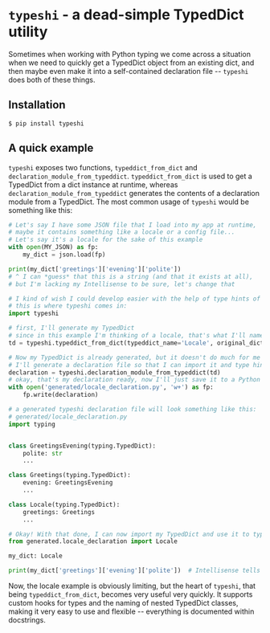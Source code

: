 # `typeshi` - a dead-simple TypedDict utility
Sometimes when working with Python typing we come across a situation when we need to quickly get a TypedDict object from an existing dict, and then maybe even make it into a self-contained declaration file -- `typeshi` does both of these things.

## Installation
```
$ pip install typeshi
```

## A quick example
`typeshi` exposes two functions, `typeddict_from_dict` and `declaration_module_from_typeddict`. `typeddict_from_dict` is used to get a TypedDict from a dict instance at runtime, whereas `declaration_module_from_typeddict` generates the contents of a declaration module from a TypedDict.
The most common usage of `typeshi` would be something like this:
```py
# Let's say I have some JSON file that I load into my app at runtime,
# maybe it contains something like a locale or a config file...
# Let's say it's a locale for the sake of this example
with open(MY_JSON) as fp:
    my_dict = json.load(fp)

print(my_dict['greetings']['evening']['polite'])
# ^ I can *guess* that this is a string (and that it exists at all),
# but I'm lacking my Intellisense to be sure, let's change that
```

```py
# I kind of wish I could develop easier with the help of type hints of my locale,
# this is where typeshi comes in:
import typeshi

# first, I'll generate my TypedDict
# since in this example I'm thinking of a locale, that's what I'll name my TypedDict
td = typeshi.typeddict_from_dict(typeddict_name='Locale', original_dict=my_dict)

# Now my TypedDict is already generated, but it doesn't do much for me if it's just sitting in memory...
# I'll generate a declaration file so that I can import it and type hint my locale
declaration = typeshi.declaration_module_from_typeddict(td)
# okay, that's my declaration ready, now I'll just save it to a Python file of my choice...
with open('generated/locale_declaration.py', 'w+') as fp:
    fp.write(declaration)
```
```py
# a generated typeshi declaration file will look something like this:
# generated/locale_declaration.py
import typing


class GreetingsEvening(typing.TypedDict):
    polite: str
    ...

class Greetings(typing.TypedDict):
    evening: GreetingsEvening
    ...

class Locale(typing.TypedDict):
    greetings: Greetings
    ...
```

```py
# Okay! With that done, I can now import my TypedDict and use it to type hint my locale
from generated.locale_declaration import Locale

my_dict: Locale

print(my_dict['greetings']['evening']['polite'])  # Intellisense tells me this is a string!
```

Now, the locale example is obviously limiting, but the heart of `typeshi`, that being `typeddict_from_dict`, becomes very useful very quickly.
It supports custom hooks for types and the naming of nested TypedDict classes, making it very easy to use and flexible -- everything is documented within docstrings.
